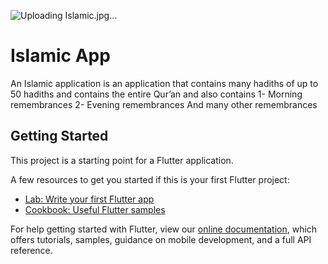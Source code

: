 ![Uploading Islamic.jpg…]()

# Islamic App

An Islamic application is an application that contains many hadiths of up to 50 hadiths and contains the entire Qur’an and also contains
1- Morning remembrances
2- Evening remembrances
And many other remembrances
## Getting Started

This project is a starting point for a Flutter application.

A few resources to get you started if this is your first Flutter project:

- [Lab: Write your first Flutter app](https://flutter.dev/docs/get-started/codelab)
- [Cookbook: Useful Flutter samples](https://flutter.dev/docs/cookbook)

For help getting started with Flutter, view our
[online documentation](https://flutter.dev/docs), which offers tutorials, samples, guidance on
mobile development, and a full API reference.
